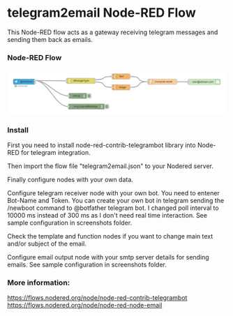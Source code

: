 # telegram2email Node-RED Flow
This Node-RED flow acts as a gateway receiving telegram messages and sending them back as emails.

### Node-RED Flow
![NodeRed Flow image](screenshots/telegram2email-flow.png?raw=true "flow")

### Install
First you need to install node-red-contrib-telegrambot library into Node-RED for telegram integration.

Then import the flow file "telegram2email.json" to your Nodered server.

Finally configure nodes with your own data.

Configure telegram receiver node with your own bot. You need to entener Bot-Name and Token.
You can create your own bot in telegram sending the /newboot command to @botfather telegram bot.
I changed poll interval to 10000 ms instead of 300 ms as I don't need real time interaction.
See sample configuration in screenshots folder.

Check the template and function nodes if you want to change main text and/or subject of the email.

Configure email output node with your smtp server details for sending emails.
See sample configuration in screenshots folder.

### More information:
https://flows.nodered.org/node/node-red-contrib-telegrambot
https://flows.nodered.org/node/node-red-node-email

